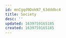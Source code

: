 ```yaml
---
id: mnCgqd9DokN7_63dddbc4
title: Society
desc: ''
updated: 1639759165185
created: 1639759165185
---
```


